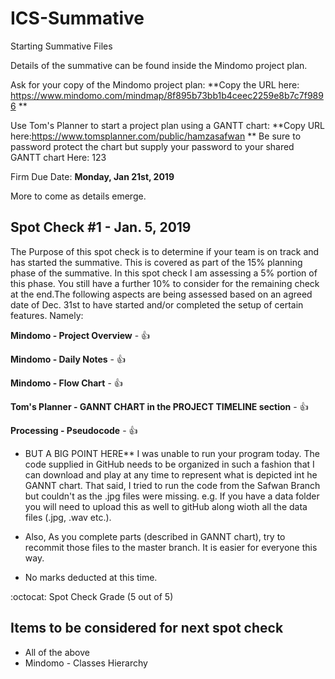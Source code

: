 # ICS-Summative
Starting Summative Files

Details of the summative can be found inside the Mindomo project plan.

Ask for your copy of the Mindomo project plan:  **Copy the URL here: https://www.mindomo.com/mindmap/8f895b73bb1b4ceec2259e8b7c7f9896 **

Use Tom's Planner to start a project plan using a GANTT chart: **Copy URL here:https://www.tomsplanner.com/public/hamzasafwan **
Be sure to password protect the chart but supply your password to your shared GANTT chart Here: 123

Firm Due Date: **Monday, Jan 21st, 2019**

More to come as details emerge.

Spot Check #1 - Jan. 5, 2019 
------------------------

The Purpose of this spot check is to determine if your team is on track and has started the summative. This is covered as part of the 15% planning phase of the summative. In this spot check I am assessing a 5% portion of this phase. You still have a further 10% to consider for the remaining check at the end.The following aspects are being assessed based on an agreed date of Dec. 31st to have started and/or completed the setup of certain features. Namely:

**Mindomo - Project Overview** - :+1: 

**Mindomo - Daily Notes** - :+1: 

**Mindomo - Flow Chart** - :+1:

**Tom's Planner - GANNT CHART in the PROJECT TIMELINE section** - :+1:

**Processing - Pseudocode** - :+1:  

* BUT A BIG POINT HERE** I was unable to run your program today. The code supplied in GitHub needs to be organized in such a fashion that I can download and play at any time to represent what is depicted int he GANNT chart.  That said, I tried to run the code from the Safwan Branch but couldn't as the .jpg files were missing.  e.g. If you have a data folder you will need to upload this as well to gitHub along wioth all the data files (.jpg, .wav etc.).

* Also, As you complete parts (described in GANNT chart), try to recommit those files to the master branch.  It is easier for everyone this way.

* No marks deducted at this time.

:octocat: Spot Check Grade (5 out of 5)

Items to be considered for next spot check
-------------------------

* All of the above
* Mindomo - Classes Hierarchy

